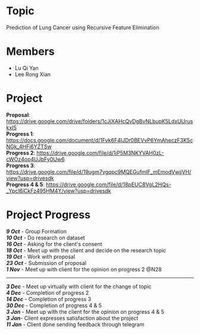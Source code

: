 # Topic
Prediction of Lung Cancer using Recursive Feature Elimination

# Members
- Lu Qi Yan
- Lee Rong Xian

# Project
**Proposal**: https://drive.google.com/drive/folders/1cJjXAHcQvDgBvNLbupK5LdxUUruskxlS <br>
**Progress 1**: https://docs.google.com/document/d/1Fvk6F4IJDr0BEVvP6YmAheczF3K5cNGk_4HFi6YZTSw <br>
**Progress 2**: https://drive.google.com/file/d/1jP5M3NKYVAH0zL-cWOz4op4UJbFy0Uw6<br>
**Progress 3**: https://drive.google.com/file/d/19ugm7vgqpc9MQEGufmlF_mEmodVwjjVH/view?usp=drivesdk<br>
**Progress 4 & 5**: https://drive.google.com/file/d/18pEUC8VgL2HQs-_Ypcl6iCkFz495HM4Y/view?usp=drivesdk<br>

# Project Progress
***9 Oct*** - Group Formation <br>
***10 Oct*** - Do research on dataset <br>
***16 Oct*** - Asking for the client's consent <br>
***18 Oct*** - Meet up with the client and decide on the research topic <br>
***19 Oct*** - Work with proposal <br>
***23 Oct*** - Submission of proposal <br>
***1 Nov*** - Meet up with client for the opinion on progress 2 @N28<br>
***
***3 Dec*** - Meet up virtually with client for the change of topic <br>
***4 Dec*** - Completion of progress 2 <br>
***14 Dec*** - Completion of progress 3 <br>
***30 Dec*** - Completion of progress 4 & 5<br>
***3 Jan*** - Meet up with the client for the opinion on progress 4 & 5 <br>
***3 Jan***- Client expresses satisfaction about the project <br>
***11 Jan*** - Client done sending feedback through telegram<br>
